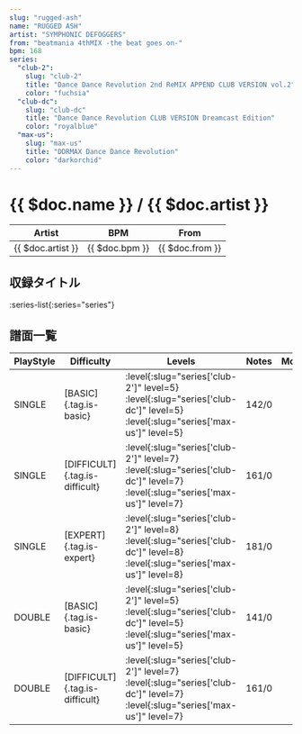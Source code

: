 ```yaml
---
slug: "rugged-ash"
name: "RUGGED ASH"
artist: "SYMPHONIC DEFOGGERS"
from: "beatmania 4thMIX -the beat goes on-"
bpm: 168
series:
  "club-2":
    slug: "club-2"
    title: "Dance Dance Revolution 2nd ReMIX APPEND CLUB VERSION vol.2"
    color: "fuchsia"
  "club-dc":
    slug: "club-dc"
    title: "Dance Dance Revolution CLUB VERSION Dreamcast Edition"
    color: "royalblue"
  "max-us":
    slug: "max-us"
    title: "DDRMAX Dance Dance Revolution"
    color: "darkorchid"
---
```


# {{ $doc.name }} / {{ $doc.artist }}

|Artist|BPM|From|
|------|---|----|
|{{ $doc.artist }}|{{ $doc.bpm }}|{{ $doc.from }}|

## 収録タイトル

:series-list{:series="series"}

## 譜面一覧

|PlayStyle|Difficulty|Levels|Notes|Movie|
|---------|----------|------|-----|-----|
|SINGLE|[BASIC]{.tag.is-basic}|:level{:slug="series['club-2']" level=5} :level{:slug="series['club-dc']" level=5} :level{:slug="series['max-us']" level=5}|142/0||
|SINGLE|[DIFFICULT]{.tag.is-difficult}|:level{:slug="series['club-2']" level=7} :level{:slug="series['club-dc']" level=7} :level{:slug="series['max-us']" level=7}|161/0||
|SINGLE|[EXPERT]{.tag.is-expert}|:level{:slug="series['club-2']" level=8} :level{:slug="series['club-dc']" level=8} :level{:slug="series['max-us']" level=8}|181/0||
|DOUBLE|[BASIC]{.tag.is-basic}|:level{:slug="series['club-2']" level=5} :level{:slug="series['club-dc']" level=5} :level{:slug="series['max-us']" level=5}|141/0||
|DOUBLE|[DIFFICULT]{.tag.is-difficult}|:level{:slug="series['club-2']" level=7} :level{:slug="series['club-dc']" level=7} :level{:slug="series['max-us']" level=7}|161/0||
